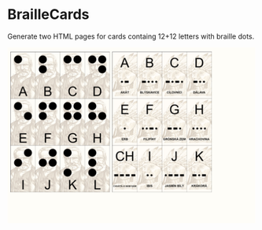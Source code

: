 # BrailleCards
Generate two HTML pages for cards containg 12+12 letters with braille dots.

![example](example.jpg)
